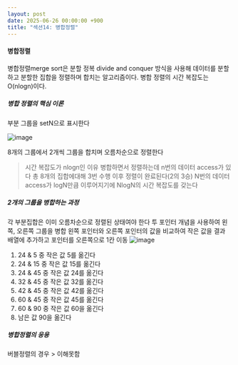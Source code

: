 ```yaml
---
layout: post
date: 2025-06-26 00:00:00 +900
title: "섹션14: 병합정렬"
---
```

#### 병합정렬
병합정렬merge sort은 분할 정복 divide and conquer 방식을 사용해 데이터를 분할하고 분할한 집합을 정렬하며 합치는 알고리즘이다. 
병합 정렬의 시간 복잡도는 O(nlogn)이다. 

##### 병합 정렬의 핵심 이론 
부분 그룹을 setN으로 표시한다

![image](https://github.com/user-attachments/assets/882fb87f-f7cb-4547-937a-cdab168c5233)


8개의 그룹에서 2개씩 그룹을 합치며 오름차순으로 정렬한다 

> 시간 복잡도가 nlogn인 이유
> 병합하면서 정렬하는데 n번의 데이터 access가 있다
> 총 8개의 집합에대해 3번 수행 이후 정렬이 완료된다(2의 3승)
> N번의 데이터 access가 logN만큼 이루어지기에 NlogN의 시간 복잡도를 갖는다
>

##### 2개의 그룹을 병합하는 과정 
각 부분집합은 이미 오름차순으로 정렬된 상태여야 한다 
투 포인터 개념을 사용하여 왼쪽, 오른쪽 그룹을 병합
왼쪽 포인터와 오른쪽 포인터의 값을 비교하여 작은 값을 결과 배열에 추가하고 포인터를 오른쪽으로 1칸 이동 
![image](https://github.com/user-attachments/assets/24c29a1e-1c3f-49cd-ab7d-c8091661ed40)

1) 24 & 5 중 작은 값 5를 옮긴다
2) 24 & 15 중 작은 값 15를 옮긴다
3) 24 & 45 중 작은 값 24를 옮긴다
4) 32 & 45 중 작은 값 32를 옮긴다
5) 42 & 45 중 작은 값 42를 옮긴다
6) 60 & 45 중 작은 값 45를 옮긴다
7) 60 & 90 중 작은 값 60을 옮긴다
8) 남은 값 90을 옮긴다

##### 병합정렬의 응용
버블정렬의 경우 > 이해못함 
